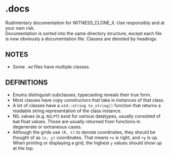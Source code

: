 # .docs

Rudimentary documentation for WITNESS_CLONE_II. Use responsibly and at your own risk.  
Documentation is sorted into the same directory structure, except each file is now obviously a documentation file. Classes are denoted by headings.  

## NOTES

- Some `.md` files have multiple classes.

## DEFINITIONS

- Enums distinguish subclasses, typecasting reveals their true form.
- Most classes have copy constructors that take in instances of that class.
- A lot of classes have a `std::string to_string()` function that returns a readable string representation of the class instance.
- NIL values (e.g. `NILPT`) exist for various datatypes, usually consisted of `NaN` float values. Those are usually returned from functions in degenerate or extraneous cases.
- Although the grids use `(R, C)` to denote coordinates, they should be thought of as `(x, y)` coordinates. That means `+x` is right, and `+y` is up. When printing or displaying a grid, the highest `y` values should show up at the top.